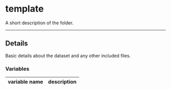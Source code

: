 # template

A short description of the folder.

*** 

## Details

Basic details about the dataset and any other included files. 

### Variables

| variable name | description |  
| :---: | :--- |   
